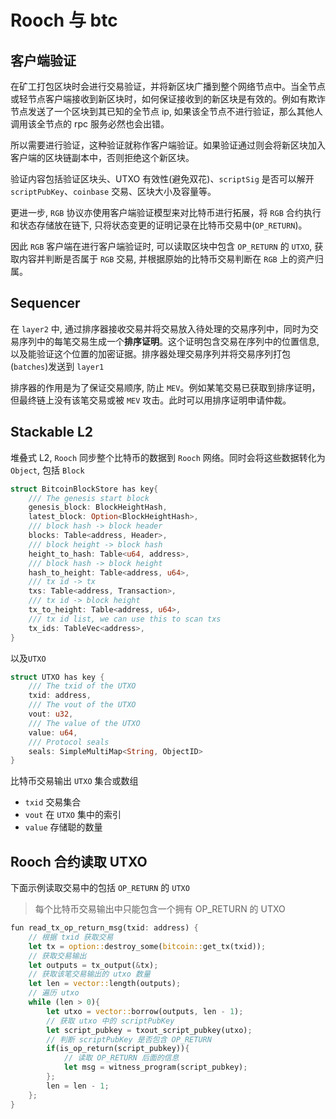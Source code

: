# Rooch 与 btc

## 客户端验证

在矿工打包区块时会进行交易验证，并将新区块广播到整个网络节点中。当全节点或轻节点客户端接收到新区块时，如何保证接收到的新区块是有效的。例如有欺诈节点发送了一个区块到其已知的全节点 ip, 如果该全节点不进行验证，那么其他人调用该全节点的 rpc 服务必然也会出错。

所以需要进行验证，这种验证就称作客户端验证。如果验证通过则会将新区块加入客户端的区块链副本中，否则拒绝这个新区块。

验证内容包括验证区块头、UTXO 有效性(避免双花)、`scriptSig` 是否可以解开 `scriptPubKey`、`coinbase` 交易、区块大小及容量等。

更进一步, `RGB` 协议亦使用客户端验证模型来对比特币进行拓展，将 `RGB` 合约执行和状态存储放在链下, 只将状态变更的证明记录在比特币交易中(`OP_RETURN`)。

因此 `RGB` 客户端在进行客户端验证时, 可以读取区块中包含 `OP_RETURN` 的 `UTXO`, 获取内容并判断是否属于 `RGB` 交易, 并根据原始的比特币交易判断在 `RGB` 上的资产归属。

## Sequencer

在 `layer2` 中, 通过排序器接收交易并将交易放入待处理的交易序列中，同时为交易序列中的每笔交易生成一个**排序证明**。这个证明包含交易在序列中的位置信息,以及能验证这个位置的加密证据。排序器处理交易序列并将交易序列打包(`batches`)发送到 `layer1`

排序器的作用是为了保证交易顺序, 防止 `MEV`。例如某笔交易已获取到排序证明，但最终链上没有该笔交易或被 `MEV` 攻击。此时可以用排序证明申请仲裁。

## Stackable L2

堆叠式 L2, `Rooch` 同步整个比特币的数据到 `Rooch` 网络。同时会将这些数据转化为 `Object`, 包括 `Block`

```rust
struct BitcoinBlockStore has key{
    /// The genesis start block
    genesis_block: BlockHeightHash,
    latest_block: Option<BlockHeightHash>,
    /// block hash -> block header
    blocks: Table<address, Header>,
    /// block height -> block hash
    height_to_hash: Table<u64, address>,
    /// block hash -> block height
    hash_to_height: Table<address, u64>,
    /// tx id -> tx
    txs: Table<address, Transaction>,
    /// tx id -> block height
    tx_to_height: Table<address, u64>,
    /// tx id list, we can use this to scan txs
    tx_ids: TableVec<address>,
}
```

以及`UTXO`

```rust
struct UTXO has key {
    /// The txid of the UTXO
    txid: address,
    /// The vout of the UTXO
    vout: u32,
    /// The value of the UTXO
    value: u64,
    /// Protocol seals
    seals: SimpleMultiMap<String, ObjectID>
}
```

比特币交易输出 `UTXO` 集合或数组

- `txid` 交易集合
- `vout` 在 `UTXO` 集中的索引
- `value` 存储聪的数量

## Rooch 合约读取 UTXO

下面示例读取交易中的包括 `OP_RETURN` 的 `UTXO`

> 每个比特币交易输出中只能包含一个拥有 OP_RETURN 的 UTXO

```rust
fun read_tx_op_return_msg(txid: address) {
    // 根据 txid 获取交易
    let tx = option::destroy_some(bitcoin::get_tx(txid));
    // 获取交易输出
    let outputs = tx_output(&tx);
    // 获取该笔交易输出的 utxo 数量
    let len = vector::length(outputs);
    // 遍历 utxo
    while (len > 0){
        let utxo = vector::borrow(outputs, len - 1);
        // 获取 utxo 中的 scriptPubKey
        let script_pubkey = txout_script_pubkey(utxo);
        // 判断 scriptPubKey 是否包含 OP_RETURN
        if(is_op_return(script_pubkey)){
            // 读取 OP_RETURN 后面的信息
            let msg = witness_program(script_pubkey);
        };
        len = len - 1;
    };
}
```
